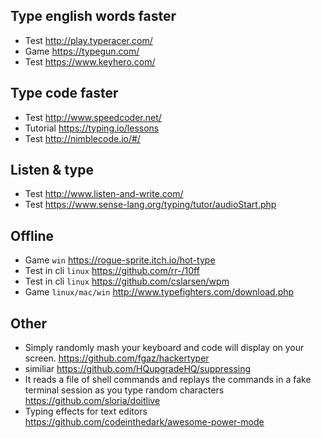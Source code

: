 ## Type english words faster
   * Test http://play.typeracer.com/  
   * Game https://typegun.com/  
   * Test https://www.keyhero.com/
## Type code faster
   * Test http://www.speedcoder.net/  
   * Tutorial https://typing.io/lessons  
   * Test http://nimblecode.io/#/  
## Listen & type
   * Test http://www.listen-and-write.com/  
   * Test https://www.sense-lang.org/typing/tutor/audioStart.php  
## Offline
   * Game `win` https://rogue-sprite.itch.io/hot-type
   * Test in cli `linux` https://github.com/rr-/10ff
   * Test in cli `linux` https://github.com/cslarsen/wpm
   * Game `linux/mac/win` http://www.typefighters.com/download.php
## Other
  * Simply randomly mash your keyboard and code will display on your screen.  https://github.com/fgaz/hackertyper
  * similiar https://github.com/HQupgradeHQ/suppressing
  * It reads a file of shell commands and replays the commands in a fake terminal session as you type random characters https://github.com/sloria/doitlive
  * Typing effects for text editors https://github.com/codeinthedark/awesome-power-mode
